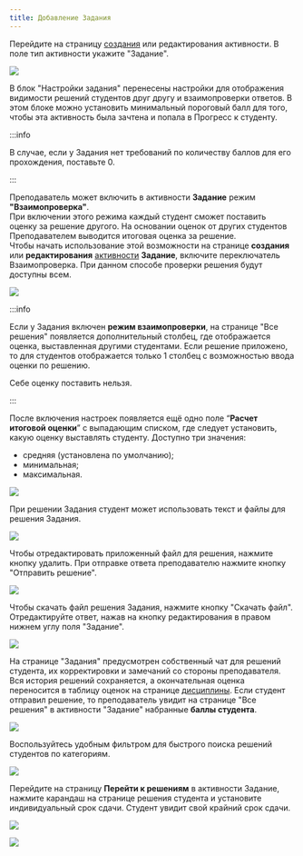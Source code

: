 ```yaml
---
title: Добавление Задания
---
```


Перейдите на страницу [создания](./../_index) или редактирования активности. В поле тип активности укажите "Задание".

![](./Screenshot_936.png)

В блок "Настройки задания" перенесены настройки для отображения видимости решений студентов друг другу и взаимопроверки ответов. В этом блоке можно установить минимальный пороговый балл для того, чтобы эта активность была зачтена и попала в Прогресс к студенту.

:::info 

В случае, если у Задания нет требований по количеству баллов для его прохождения, поставьте 0.

:::

Преподаватель может включить в активности **Задание** режим **"Взаимопроверка"**.\
При включении этого режима каждый студент сможет поставить оценку за решение другого. На основании оценок от других студентов Преподавателем выводится итоговая оценка за решение.\
Чтобы начать использование этой возможности на странице **создания** или **редактирования** [активности](./../_index) **Задание**, включите переключатель Взаимопроверка. При данном способе проверки решения будут доступны всем.

![](<./image (4) (5).png>)

:::info 

Если у Задания включен **режим взаимопроверки**, на странице "Все решения" появляется дополнительный столбец, где отображается оценка, выставленная другими студентами. Если решение приложено, то для студентов отображается только 1 столбец с возможностью ввода оценки по решению.

Себе оценку поставить нельзя.

:::

После включения настроек появляется ещё одно поле “**Расчет итоговой оценки**” с выпадающим списком, где следует установить, какую оценку выставлять студенту. Доступно три значения:

-  средняя (установлена по умолчанию);
-  минимальная;
-  максимальная.

![](<./image (1) (1) (7).png>)

При решении Задания студент может использовать текст и файлы для решения Задания.

![](<./Screenshot_931 (1).png>)

Чтобы отредактировать приложенный файл для решения, нажмите кнопку удалить. При отправке ответа преподавателю нажмите кнопку "Отправить решение".

![](<./Screenshot_932 (1).png>)

Чтобы скачать файл решения Задания, нажмите кнопку "Скачать файл". Отредактируйте ответ, нажав на кнопку редактирования в правом нижнем углу поля "Задание".

![](<./Screenshot_933 (1).png>)

На странице "Задания" предусмотрен собственный чат для решений студента, их корректировки и замечаний со стороны преподавателя. Вся история решений сохраняется, а окончательная оценка переносится в таблицу оценок на странице [дисциплины](./../../struktura/disciplina/_index). Если студент отправил решение, то преподаватель увидит на странице "Все решения" в активности "Задание" набранные **баллы студента**.

![](./Screenshot_945.png)

Воспользуйтесь удобным фильтром для быстрого поиска решений студентов по категориям.

![](./Screenshot_944.png)

Перейдите на страницу **Перейти к решениям** в активности Задание, нажмите карандаш на странице решения студента и установите индивидуальный срок сдачи. Студент увидит свой крайний срок сдачи.

![](./Screenshot_957.png)

![](./Screenshot_948.png)